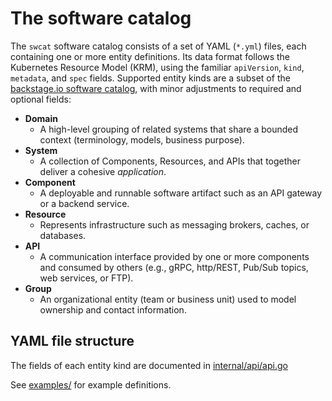 # The software catalog

The `swcat` software catalog consists of a set of YAML (`*.yml`) files,
each containing one or more entity definitions.
Its data format follows the Kubernetes Resource Model (KRM), using the familiar
`apiVersion`, `kind`, `metadata`, and `spec` fields.
Supported entity kinds are a subset of the
[backstage.io software catalog](https://backstage.io/docs/features/software-catalog/descriptor-format),
with minor adjustments to required and optional fields:

* **Domain**
  * A high-level grouping of related systems that share a bounded context
    (terminology, models, business purpose).
* **System**
  * A collection of Components, Resources, and APIs that together
    deliver a cohesive *application*.
* **Component**
  * A deployable and runnable software artifact such as an API gateway or
    a backend service.
* **Resource**
  * Represents infrastructure such as messaging brokers, caches, or databases.
* **API**
  * A communication interface provided by one or more components and consumed by
    others (e.g., gRPC, http/REST, Pub/Sub topics, web services, or FTP).
* **Group**
  * An organizational entity (team or business unit) used to model ownership and contact information.

## YAML file structure

The fields of each entity kind are documented in
[internal/api/api.go](https://github.com/dnswlt/swcat/blob/main/internal/api/api.go)

See [examples/](https://github.com/dnswlt/swcat/tree/main/examples/twosys) for example definitions.
